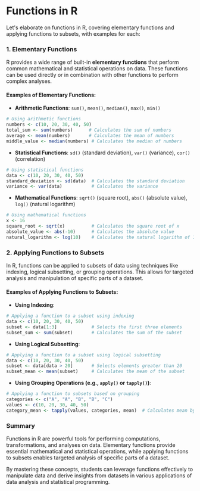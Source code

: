 # Functions in R

Let's elaborate on functions in R, covering elementary functions and applying functions to subsets, with examples for each:

### 1. Elementary Functions

R provides a wide range of built-in **elementary functions** that perform common mathematical and statistical operations on data. These functions can be used directly or in combination with other functions to perform complex analyses.

#### Examples of Elementary Functions:

* **Arithmetic Functions**: `sum()`, `mean()`, `median()`, `max()`, `min()`

```R
# Using arithmetic functions
numbers <- c(10, 20, 30, 40, 50)
total_sum <- sum(numbers)      # Calculates the sum of numbers
average <- mean(numbers)       # Calculates the mean of numbers
middle_value <- median(numbers) # Calculates the median of numbers
```

* **Statistical Functions**: `sd()` (standard deviation), `var()` (variance), `cor()` (correlation)

```R
# Using statistical functions
data <- c(10, 20, 30, 40, 50)
standard_deviation <- sd(data)  # Calculates the standard deviation
variance <- var(data)           # Calculates the variance
```

* **Mathematical Functions**: `sqrt()` (square root), `abs()` (absolute value), `log()` (natural logarithm)

```R
# Using mathematical functions
x <- 16
square_root <- sqrt(x)          # Calculates the square root of x
absolute_value <- abs(-10)      # Calculates the absolute value
natural_logarithm <- log(10)    # Calculates the natural logarithm of 10
```

### 2. Applying Functions to Subsets

In R, functions can be applied to subsets of data using techniques like indexing, logical subsetting, or grouping operations. This allows for targeted analysis and manipulation of specific parts of a dataset.

#### Examples of Applying Functions to Subsets:

* **Using Indexing**:

```R
# Applying a function to a subset using indexing
data <- c(10, 20, 30, 40, 50)
subset <- data[1:3]             # Selects the first three elements
subset_sum <- sum(subset)       # Calculates the sum of the subset
```

* **Using Logical Subsetting**:

```R
# Applying a function to a subset using logical subsetting
data <- c(10, 20, 30, 40, 50)
subset <- data[data > 20]       # Selects elements greater than 20
subset_mean <- mean(subset)     # Calculates the mean of the subset
```

* **Using Grouping Operations (e.g., `apply()` or `tapply()`)**:

```R
# Applying a function to subsets based on grouping
categories <- c("A", "A", "B", "B", "C")
values <- c(10, 20, 30, 40, 50)
category_mean <- tapply(values, categories, mean)  # Calculates mean by category
```

### Summary

Functions in R are powerful tools for performing computations, transformations, and analyses on data. Elementary functions provide essential mathematical and statistical operations, while applying functions to subsets enables targeted analysis of specific parts of a dataset.

By mastering these concepts, students can leverage functions effectively to manipulate data and derive insights from datasets in various applications of data analysis and statistical programming.
